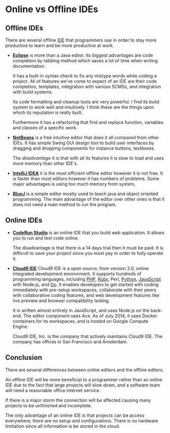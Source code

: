 # Online vs Offline IDEs

## Offline IDEs

There are several offline [IDE](Integrated-Development-Environment) that programmers use in order to stay more productive to learn and be more productive at work.

- **[Eclipse](https://www.app5.unisys.com/offerings/ClearPathConnection/eclipse.html)** is more than a Java editor. Its biggest advantages are code completion by tabbing method which saves a lot of time when writing documentation.

  It has a built-in syntax check to fix any mistype words while coding a project. All of features we've come to expect of an IDE are their code completion, templates, integration  with various SCMSs, and integration with build systems.

  Its code formatting and cleanup tools are very powerful. I find its build system to work well and intuitively. I think these are the things upon which its reputation is really built.

  Furthermore it has a refactoring that find and replace function, variables and classes of a specific work.

- **[NetBeans](https://netbeans.org/features/)** is a free intuitive editor that does it all compared from other IDEs. It has simple Swing GUI design tool to build user interfaces by dragging and dropping components for instance buttons, textboxes.

  The _disadvantage_ it is that with all its features it is slow to load and uses  more memory than other IDE's.

- **[IntelliJ IDEA](https://www.jetbrains.com/idea/)** it is the most efficient offline editor however it is not free. It is faster than most editors however it has numbers of problems. Some major advantages is using too much memory from system,
- **[BlueJ](http://www.bluej.org/)** is a simple editor mostly used to teach java and object oriented programming. The main advantage of the editor over other ones is that it does not need a main method to run the program.

## Online IDEs

- **[CodeRun Studio](http://www.webappers.com/2009/12/04/coderun-studio-free-cross-platform-online-ide/)** is an online IDE that you build web application. It allows you to run and test code online.

  The disadvantage is that there is a 14 days trial then it must be paid. It is difficult to save your project since you must pay in order to fully operate it.
- **[Cloud9 IDE](https://c9.io)** Cloud9 IDE is a open source, from version 3.0, online integrated development environment. It supports hundreds of programming languages, including [PHP](PHP), [Ruby](Ruby), Perl, [Python](Python), [JavaScript](Advantages-and-Disadvantages-of-Javascript) with Node.js, and [Go](Go). It enables developers to get started with coding immediately with pre-setup workspaces, collaborate with their peers with collaborative coding features, and web development features like live preview and browser compatibility testing.

  It is written almost entirely in JavaScript, and uses Node.js on the back-end. The editor component uses Ace. As of July 2014, it uses Docker containers for its workspaces, and is hosted on Google Compute Engine.

  Cloud9 IDE, Inc. is the company that actively maintains Cloud9 IDE. The company has offices in San Francisco and Amsterdam.

## Conclusion

There are several differences between online editors and the offline editors.

An offline IDE will be more beneficial to a programmer rather than an online IDE due to the fact that large projects will slow down, and a software team will need a reasonable office internet service.

If there is a major storm the connection will be affected causing many projects to be unfinished and incomplete.

The only advantage of an online IDE is that projects can be access everywhere; there are no setup and configurations.  There is no hardware limitation since all information is be stored in the cloud.
